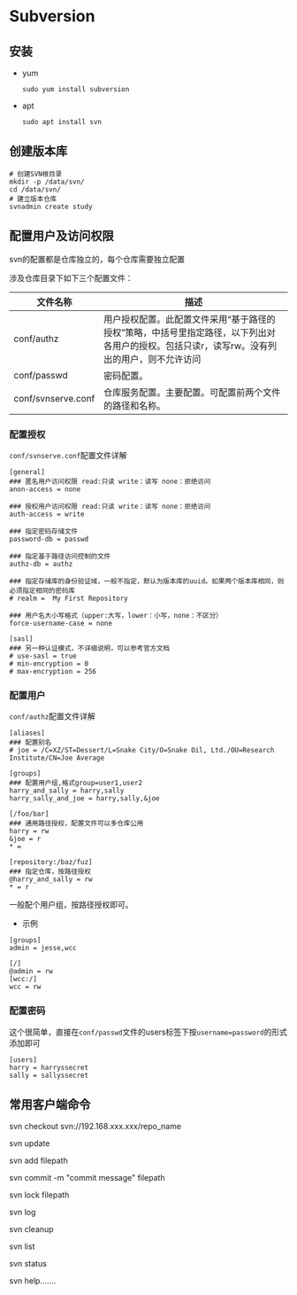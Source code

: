 # Subversion

## 安装

- yum

  ```shell
  sudo yum install subversion
  ```

- apt

  ```shell
  sudo apt install svn
  ```

## 创建版本库

```shell
# 创建SVN根目录
mkdir -p /data/svn/
cd /data/svn/
# 建立版本仓库
svnadmin create study
```

## 配置用户及访问权限

svn的配置都是仓库独立的，每个仓库需要独立配置

涉及仓库目录下如下三个配置文件：

| 文件名称           | 描述                                                         |
| ------------------ | ------------------------------------------------------------ |
| conf/authz         | 用户授权配置。此配置文件采用“基于路径的授权”策略，中括号里指定路径，以下列出对各用户的授权。包括只读r，读写rw。没有列出的用户，则不允许访问 |
| conf/passwd        | 密码配置。                                                   |
| conf/svnserve.conf | 仓库服务配置。主要配置。可配置前两个文件的路径和名称。       |

### 配置授权

`conf/svnserve.conf`配置文件详解

```properties
[general]
### 匿名用户访问权限 read:只读 write：读写 none：拒绝访问
anon-access = none

### 授权用户访问权限 read:只读 write：读写 none：拒绝访问
auth-access = write

### 指定密码存储文件
password-db = passwd

### 指定基于路径访问控制的文件
authz-db = authz

### 指定存储库的身份验证域，一般不指定，默认为版本库的uuid。如果两个版本库相同，则必须指定相同的密码库
# realm =  My First Repository

### 用户名大小写格式（upper:大写，lower：小写，none：不区分）
force-username-case = none

[sasl]
### 另一种认证模式，不详细说明，可以参考官方文档
# use-sasl = true
# min-encryption = 0
# max-encryption = 256

```



### 配置用户

`conf/authz`配置文件详解

```properties
[aliases]
### 配置别名
# joe = /C=XZ/ST=Dessert/L=Snake City/O=Snake Oil, Ltd./OU=Research Institute/CN=Joe Average

[groups]
### 配置用户组,格式group=user1,user2
harry_and_sally = harry,sally
harry_sally_and_joe = harry,sally,&joe

[/foo/bar]
### 通用路径授权，配置文件可以多仓库公用
harry = rw
&joe = r
* =

[repository:/baz/fuz]
### 指定仓库，按路径授权
@harry_and_sally = rw
* = r
```

一般配个用户组，按路径授权即可。

- 示例

```properties
[groups]
admin = jesse,wcc

[/]
@admin = rw
[wcc:/]
wcc = rw
```

### 配置密码

这个很简单，直接在`conf/passwd`文件的users标签下按`username=password`的形式添加即可

```properties
[users]
harry = harryssecret
sally = sallyssecret
```

## 常用客户端命令

svn checkout svn://192.168.xxx.xxx/repo_name

svn update

svn add filepath

svn commit -m "commit message"  filepath

svn lock filepath

svn log

svn cleanup

svn list

svn status

svn help.......



